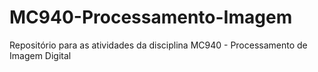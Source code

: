 # MC940-Processamento-Imagem
Repositório para as atividades da disciplina MC940 - Processamento de Imagem Digital
